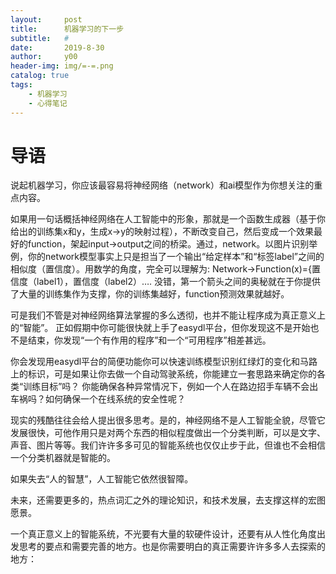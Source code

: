 ```yaml
---
layout:     post
title:      机器学习的下一步
subtitle:   #
date:       2019-8-30
author:     y00
header-img: img/=-=.png
catalog: true
tags:
    - 机器学习
    - 心得笔记
---
```

# 导语
说起机器学习，你应该最容易将神经网络（network）和ai模型作为你想关注的重点内容。

如果用一句话概括神经网络在人工智能中的形象，那就是一个函数生成器（基于你给出的训练集x和y，生成x->y的映射过程），不断改变自己，然后变成一个效果最好的function，架起input->output之间的桥梁。通过，network。以图片识别举例，你的network模型事实上只是担当了一个输出“给定样本”和“标签label”之间的相似度（置信度）。用数学的角度，完全可以理解为:
Network->Function(x)={置信度（label1），置信度（label2）….
没错，第一个箭头之间的奥秘就在于你提供了大量的训练集作为支撑，你的训练集越好，function预测效果就越好。

可是我们不管是对神经网络算法掌握的多么透彻，也并不能让程序成为真正意义上的“智能”。
正如假期中你可能很快就上手了easydl平台，但你发现这不是开始也不是结束，你发现“一个有作用的程序”和一个“可用程序”相差甚远。

你会发现用easydl平台的简便功能你可以快速训练模型识别红绿灯的变化和马路上的标识，可是如果让你去做一个自动驾驶系统，你能建立一套思路来确定你的各类“训练目标”吗？
你能确保各种异常情况下，例如一个人在路边招手车辆不会出车祸吗？如何确保一个在线系统的安全性呢？

现实的残酷往往会给人提出很多思考。是的，神经网络不是人工智能全貌，尽管它发展很快，可他作用只是对两个东西的相似程度做出一个分类判断，可以是文字、声音、图片等等。我们许许多多可见的智能系统也仅仅止步于此，但谁也不会相信一个分类机器就是智能的。

如果失去“人的智慧”，人工智能它依然很智障。

未来，还需要更多的，热点词汇之外的理论知识，和技术发展，去支撑这样的宏图愿景。

一个真正意义上的智能系统，不光要有大量的软硬件设计，还要有从人性化角度出发思考的要点和需要完善的地方。也是你需要明白的真正需要许许多多人去探索的地方：

